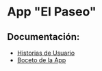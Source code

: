 # App "El Paseo"
## Documentación:
- [Historias de Usuario](https://gitlab.catedras.linti.unlp.edu.ar/Laboratorio2020/grupo10/-/wikis/Historias-de-Usuario)
- [Boceto de la App](https://gitlab.catedras.linti.unlp.edu.ar/Laboratorio2020/grupo10/-/wikis/Mockup)